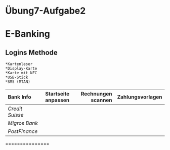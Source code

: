 Übung7-Aufgabe2
================
E-Banking
================
Logins Methode
----------------
     
    *Kartenleser 
    *Display-Karte
    *Karte mit NFC
    *USB-Stick
    *SMS (MTAN)
    
| **Bank Info** | **Startseite anpassen** | **Rechnungen scannen** | **Zahlungsvorlagen**|
| :------------ | :---------------------: | ---------------------: |:-------------------:|
|*Credit Suisse*|                         |                        |                     |
|*Migros Bank*  |                         |                        |                     |
|*PostFinance*  |                         |                        |                     |
    
===============
